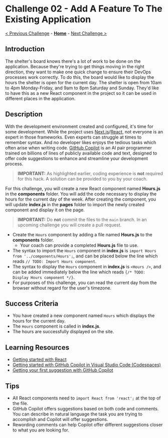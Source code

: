 # Challenge 02 - Add A Feature To The Existing Application

[< Previous Challenge](./Challenge-01.md) - **[Home](../README.md)** - [Next Challenge >](./Challenge-03.md)

## Introduction

The shelter's board knows there's a lot of work to be done on the application. Because they're trying to get things moving in the right direction, they want to make one quick change to ensure their DevOps processes work correctly. To do this, the board would like to display the hours the shelter is open for the current day. The shelter is open from 10am to 4pm Monday-Friday, and 9am to 8pm Saturday and Sunday. They'd like to have this as a new React component in the project so it can be used in different places in the application.

## Description

With the development environment created and configured, it's time for some development. While the project uses [Next.js](https://nextjs.org)/[React](https://reactjs.org), not everyone is an expert in those frameworks. Even experts can struggle at times to remember syntax. And no developer likes enjoys the tedious tasks which often arise when writing code. [GitHub Copilot](https://github.com/features/copilot) is an AI pair programmer trained on billions of lines of publicly available code and text, designed to offer code suggestions to enhance and streamline your development process.

> **IMPORTANT:** As highlighted earlier, coding experience is **not** required for this hack. A solution can be provided to you by your coach.

For this challenge, you will create a new React component named **Hours.js** in the **components** folder. You will add the code necessary to display the hours for the current day of the week. After creating the component, you will update **index.js** in the **pages** folder to import the newly created component and display it on the page.

> **IMPORTANT:** Do **not** commit the files to the `main` branch. In an upcoming challenge you will create a pull request.

- Create the `Hours` component by adding a file named **Hours.js** to the **components** folder.
    - Your coach can provide a completed **Hours.js** file to use.
- The syntax to import the `Hours` component in **index.js** is `import Hours from '../components/Hours';`, and can be placed below the line which reads `// TODO: Import Hours component`.
- The syntax to display the `Hours` component in **index.js** is `<Hours />`, and can be added immediately below the line which reads `{/* TODO: Display Hours component */}`.
- For purposes of this challenge, you can read the current day from the browser without regard for the user's timezone.



## Success Criteria

- You have created a new component named `Hours` which displays the hours for the current day.
- The `Hours` component is called in **index.js**.
- The hours are successfully displayed on the site.

## Learning Resources

- [Getting started with React](https://reactjs.org/docs/hello-world.html)
- [Getting started with GitHub Copilot in Visual Studio Code (Codespaces)](https://docs.github.com/copilot/getting-started-with-github-copilot/getting-started-with-github-copilot-in-visual-studio-code)
- [Getting your first suggestion with GitHub Copilot](https://docs.github.com/copilot/quickstart#getting-your-first-suggestion) 

## Tips

- All React components need to `import React from 'react';` at the top of the file.
- GitHub Copilot offers suggestions based on both code and comments. You can describe in natural language the task you are trying to accomplish and Copilot will offer suggestions.
- Rewording comments can help Copilot offer different suggestions closer to what you are looking for.
